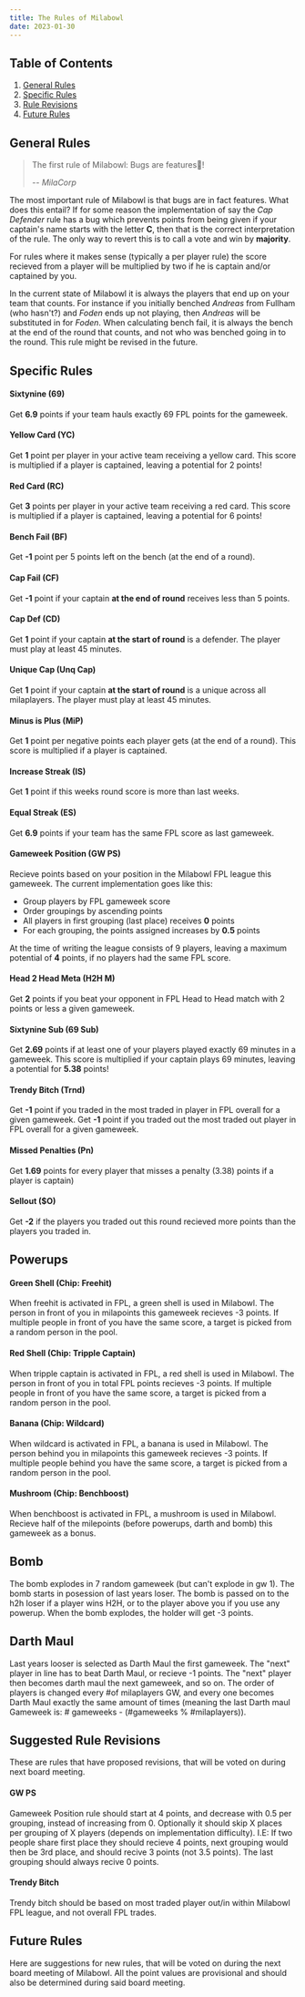 ```yaml
---
title: The Rules of Milabowl
date: 2023-01-30
---
```

## Table of Contents
1. [General Rules](#general-rules)
2. [Specific Rules](#specific-rules)
3. [Rule Revisions](#suggested-rule-revisions)
4. [Future Rules](#future-rules)
    
## General Rules

> The first rule of Milabowl: Bugs are features🐛!
>
> -- <cite>MilaCorp</cite>

The most important rule of Milabowl is that bugs are in fact features.
What does this entail? If for some reason the implementation of say the 
_Cap Defender_ rule has a bug which prevents points from being given
if your captain's name starts with the letter **C**, then that is the
correct interpretation of the rule. The only way to revert this is to
call a vote and win by **majority**.

For rules where it makes sense (typically a per player rule) the score 
recieved from a player will be multiplied by two if he is captain and/or 
captained by you.

In the current state of Milabowl it is always the players that end up
on your team that counts. For instance if you initially benched _Andreas_
from Fullham (who hasn't?) and _Foden_ ends up not playing, then _Andreas_
will be substituted in for _Foden_. When calculating bench fail, it is
always the bench at the end of the round that counts, and not who was 
benched going in to the round. This rule might be revised in the future.

## Specific Rules

#### Sixtynine (69)
Get **6.9** points if your team hauls exactly 69 FPL points for the gameweek.

#### Yellow Card (YC)
Get **1** point per player in your active team receiving a yellow card.
This score is multiplied if a player is captained, leaving a potential
for 2 points!

#### Red Card (RC)
Get **3** points per player in your active team receiving a red card.
This score is multiplied if a player is captained, leaving a potential
for 6 points!

#### Bench Fail (BF)
Get **-1** point per 5 points left on the bench (at the end of a round).

#### Cap Fail (CF)
Get **-1** point if your captain __at the end of round__ receives less
than 5 points.

#### Cap Def (CD)
Get **1** point if your captain __at the start of round__ is a defender.
The player must play at least 45 minutes.

#### Unique Cap (Unq Cap)
Get **1** point if your captain __at the start of round__ is a unique across
all milaplayers. The player must play at least 45 minutes.

#### Minus is Plus (MiP)
Get **1** point per negative points each player gets (at the end of a round).
This score is multiplied if a player is captained.

#### Increase Streak (IS)
Get **1** point if this weeks round score is more than last weeks.

#### Equal Streak (ES)
Get **6.9** points if your team has the same FPL score as last gameweek.

#### Gameweek Position (GW PS)
Recieve points based on your position in the Milabowl FPL league this gameweek.
The current implementation goes like this:
- Group players by FPL gameweek score
- Order groupings by ascending points
- All players in first grouping (last place) receives **0** points
- For each grouping, the points assigned increases by **0.5** points
 
At the time of writing the league consists of 9 players, leaving a maximum
potential of **4** points, if no players had the same FPL score.

#### Head 2 Head Meta (H2H M)
Get **2** points if you beat your opponent in FPL Head to Head match with
2 points or less a given gameweek.

#### Sixtynine Sub (69 Sub)
Get **2.69** points if at least one of your players played exactly 69 minutes
in a gameweek. This score is multiplied if your captain plays 69 minutes, 
leaving a potential for **5.38** points!

#### Trendy Bitch (Trnd)
Get **-1** point if you traded in the most traded in player in FPL overall 
for a given gameweek. Get **-1** point if you traded out the most traded out 
player in FPL overall for a given gameweek.

#### Missed Penalties (Pn)
Get **1.69** points for every player that misses a penalty (3.38) points if a player
is captain)

#### Sellout ($O)
Get **-2** if the players you traded out this round recieved more points than
the players you traded in.

## Powerups

#### Green Shell (Chip: Freehit)
When freehit is activated in FPL, a green shell is used in Milabowl. The person
in front of you in milapoints this gameweek recieves -3 points. If multiple 
people in front of you have the same score, a target is picked
from a random person in the pool.

#### Red Shell (Chip: Tripple Captain)
When tripple captain is activated in FPL, a red shell is used in Milabowl.
The person in front of you in total FPL points recieves -3 points.
If multiple people in front of you have the same score, a target is picked
from a random person in the pool.

#### Banana (Chip: Wildcard)
When wildcard is activated in FPL, a banana is used in Milabowl.
The person behind you in milapoints this gameweek recieves -3 points.
If multiple people behind you have the same score, a target is picked
from a random person in the pool.

#### Mushroom (Chip: Benchboost)
When benchboost is activated in FPL, a mushroom is used in Milabowl.
Recieve half of the milepoints (before powerups, darth and bomb) this gameweek
as a bonus.

## Bomb
The bomb explodes in 7 random gameweek (but can't explode in gw 1). The bomb 
starts in posession of last years loser. The bomb is passed on to the h2h loser
if a player wins H2H, or to the player above you if you use any powerup. When
the bomb explodes, the holder will get -3 points.

## Darth Maul
Last years looser is selected as Darth Maul the first gameweek. The "next" player
in line has to beat Darth Maul, or recieve -1 points. The "next" player then 
becomes darth maul the next gameweek, and so on. The order of players is changed
every #of milaplayers GW, and every one becomes Darth Maul exactly the same amount
of times (meaning the last Darth maul Gameweek is: # gameweeks - (#gameweeks % #milaplayers)).

## Suggested Rule Revisions
These are rules that have proposed revisions, that will be voted on during 
next board meeting.

#### GW PS 
Gameweek Position rule should start at 4 points, and decrease with 0.5 per 
grouping, instead of increasing from 0. Optionally it should skip X places
per grouping of X players (depends on implementation difficulty). I.E: If
two people share first place they should recieve 4 points, next grouping 
would then be 3rd place, and should recive 3 points (not 3.5 points). The
last grouping should always recive 0 points.

#### Trendy Bitch
Trendy bitch should be based on most traded player out/in within Milabowl 
FPL league, and not overall FPL trades.

## Future Rules
Here are suggestions for new rules, that will be voted on during the next 
board meeting of Milabowl. All the point values are provisional and should
also be determined during said board meeting.